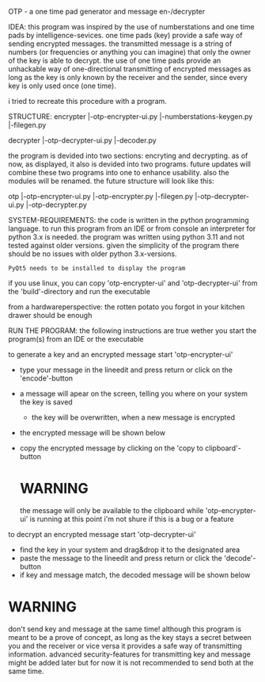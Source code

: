 OTP - a one time pad generator and message en-/decrypter

IDEA:
this program was inspired by the use of numberstations and one time pads by intelligence-sevices.
one time pads (key) provide a safe way of sending encrypted messages. the transmitted message
is a string of numbers (or frequencies or anything you can imagine) that only the owner of the key 
is able to decrypt. the use of one time pads provide an unhackable way of one-directional 
transmitting of encrypted messages as long as the key is only known by the receiver and 
the sender, since every key is only used once (one time).

i tried to recreate this procedure with a program.

STRUCTURE:
encrypter
	|-otp-encrypter-ui.py
		|-numberstations-keygen.py
			|-filegen.py

decrypter
	|-otp-decrypter-ui.py
		|-decoder.py
		
the program is devided into two sections: encryting and decrypting. as of now, as displayed, it also
is devided into two programs. future updates will combine these two programs into one
to enhance usability. also the modules will be renamed. the future structure will look like this:

otp
	|-otp-encrypter-ui.py
		|-otp-encrypter.py
			|-filegen.py
	|-otp-decrypter-ui.py
		|-otp-decrypter.py

SYSTEM-REQUIREMENTS:
the code is written in the python programming language. to run this program from an IDE or from console 
an interpreter for python 3.x is needed. the program was written using python 3.11 and not tested against
older versions. given the simplicity of the program there should be no issues with older python 3.x-versions.

	PyQt5 needs to be installed to display the program

if you use linux, you can copy 'otp-encrypter-ui' and 'otp-decrypter-ui' from the 'build'-directory and
run the executable

from a hardwareperspective: the rotten potato you forgot in your kitchen drawer should be enough

RUN THE PROGRAM:
the following instructions are true wether you start the program(s) from an IDE or the executable

to generate a key and an encrypted message start 'otp-encrypter-ui'
- type your message in the lineedit and press return or click on the 'encode'-button
- a message will apear on the screen, telling you where on your system the key is saved
	- the key will be overwritten, when a new message is encrypted
- the encrypted message will be shown below
- copy the encrypted message by clicking on the 'copy to clipboard'-button
	
	# WARNING #
	the message will only be available to the clipboard while 'otp-encrypter-ui' is running
	at this point i'm not shure if this is a bug or a feature

to decrypt an encrypted message start 'otp-decrypter-ui'
- find the key in your system and drag&drop it to the designated area
- paste the message to the lineedit and press return or click the 'decode'-button
- if key and message match, the decoded message will be shown below

# WARNING #
don't send key and message at the same time! although this program is meant to be a prove of concept,
as long as the key stays a secret between you and the receiver or vice versa it provides a safe
way of transmitting information. advanced security-features for transmitting key and message might
be added later but for now it is not recommended to send both at the same time.
